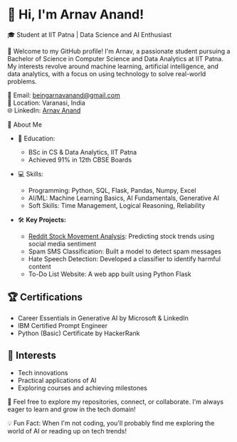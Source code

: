 # 👋 Hi, I'm Arnav Anand!  

🎓 Student at IIT Patna | Data Science and AI Enthusiast 

🌟 Welcome to my GitHub profile! I'm Arnav, a passionate student pursuing a Bachelor of Science in Computer Science and Data Analytics at IIT Patna. My interests revolve around machine learning, artificial intelligence, and data analytics, with a focus on using technology to solve real-world problems.  

📧 Email: [beingarnavanand@gmail.com](mailto:beingarnavanand@gmail.com)  
📍 Location: Varanasi, India  
🌐 LinkedIn: [Arnav Anand](https://linkedin.com/in/arnav-anand-8076b6279)  

 🧠 About Me  
- 🏫 Education:
  - BSc in CS & Data Analytics, IIT Patna  
  - Achieved 91% in 12th CBSE Boards  

- 💻 Skills:  
  - Programming: Python, SQL, Flask, Pandas, Numpy, Excel  
  - AI/ML: Machine Learning Basics, AI Fundamentals, Generative AI  
  - Soft Skills: Time Management, Logical Reasoning, Reliability  

- 🛠️ **Key Projects:**  
  - [Reddit Stock Movement Analysis](https://github.com/Arnaviitp/Reddit-Stock-Movement-Analysis): Predicting stock trends using social media sentiment  
  - Spam SMS Classification: Built a model to detect spam messages  
  - Hate Speech Detection: Developed a classifier to identify harmful content  
  - To-Do List Website: A web app built using Python Flask  

## 🏆 Certifications  
- Career Essentials in Generative AI by Microsoft & LinkedIn  
- IBM Certified Prompt Engineer 
- Python (Basic) Certificate by HackerRank  

## 🌱 Interests  
- Tech innovations  
- Practical applications of AI  
- Exploring courses and achieving milestones  

👀 Feel free to explore my repositories, connect, or collaborate. I'm always eager to learn and grow in the tech domain!  

💡 Fun Fact: When I'm not coding, you'll probably find me exploring the world of AI or reading up on tech trends!  

<!---
Arnaviitp/Arnaviitp is a ✨ special ✨ repository because its `README.md` (this file) appears on your GitHub profile.
You can click the Preview link to take a look at your changes.
--->
